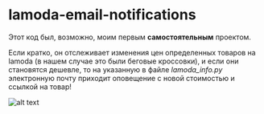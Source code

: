 # lamoda-email-notifications

Этот код был, возможно, моим первым **самостоятельным** проектом.

Если кратко, он отслеживает изменения цен определенных товаров на lamoda (в нашем случае это были беговые кроссовки), и если они становятся дешевле, то на указанную в файле *lamoda_info.py* электронную почту приходит оповещение с новой стоимостью и ссылкой на товар!


![alt text](https://sun9-63.userapi.com/impg/V7IomonpmyK_amGsI09S2GjRSM7E15eGAzeYtA/bl7QK5JbgkA.jpg?size=1493x922&quality=96&sign=58beae6f61f2ba0a49e377d2a491448d&type=album)
